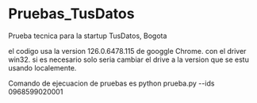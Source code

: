 # Pruebas_TusDatos
Prueba tecnica para la startup TusDatos, Bogota

el codigo usa la version 126.0.6478.115 de googgle Chrome. con el driver win32. si es necesario solo seria cambiar el drive a la version que se estu usando localemente. 



Comando de ejecuacion de pruebas es python prueba.py --ids 0968599020001 